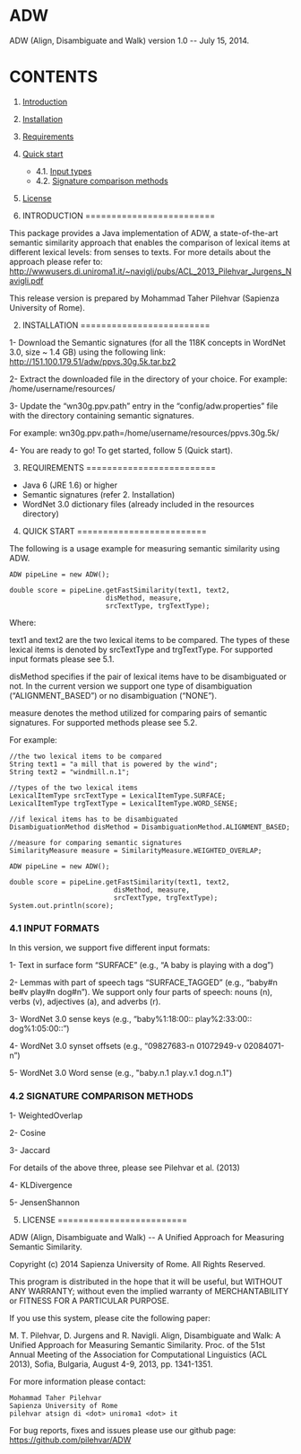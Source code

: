 ADW
===

ADW (Align, Disambiguate and Walk) version 1.0 -- July 15, 2014.


CONTENTS
=========================

1. [Introduction](#1-introduction)
2. [Installation](#2-installation)
3. [Requirements](#3-requirements)
4. [Quick start](#4-quick-start)
    - 4.1. [Input types](#4.1-input-types)
    - 4.2. [Signature comparison methods](#4.2-signature-comparison-methods)
5. [License](#5-license)



1. INTRODUCTION
=========================

This package provides a Java implementation of ADW, a state-of-the-art semantic similarity approach that enables the comparison of lexical items at different lexical levels: from senses to texts. For more details about the approach please refer to:
http://wwwusers.di.uniroma1.it/~navigli/pubs/ACL_2013_Pilehvar_Jurgens_Navigli.pdf

This release version is prepared by Mohammad Taher Pilehvar (Sapienza University of Rome).


2. INSTALLATION
=========================

1- Download the Semantic signatures (for all the 118K concepts in WordNet 3.0, size ~ 1.4 GB) using the following link:
http://151.100.179.51/adw/ppvs.30g.5k.tar.bz2

2- Extract the downloaded file in the directory of your choice. For example:
/home/username/resources/

3- Update the “wn30g.ppv.path” entry in the “config/adw.properties” file with the directory containing semantic signatures.

For example:
wn30g.ppv.path=/home/username/resources/ppvs.30g.5k/

4- You are ready to go! To get started, follow 5 (Quick start).



3. REQUIREMENTS
=========================

- Java 6 (JRE 1.6) or higher
- Semantic signatures (refer 2. Installation)
- WordNet 3.0 dictionary files (already included in the resources directory)



4. QUICK START
=========================

The following is a usage example for measuring semantic similarity using ADW.

	ADW pipeLine = new ADW();
	
	double score = pipeLine.getFastSimilarity(text1, text2,
        					disMethod, measure,
       						srcTextType, trgTextType); 


Where:

text1 and text2 are the two lexical items to be compared. The types of these lexical items is denoted by srcTextType and trgTextType. For supported input formats please see 5.1.

disMethod specifies if the pair of lexical items have to be disambiguated or not. In the current version we support one type of disambiguation (“ALIGNMENT_BASED”) or no disambiguation (“NONE”).

measure denotes the method utilized for comparing pairs of semantic signatures. For supported methods please see 5.2.


For example:

    //the two lexical items to be compared
    String text1 = "a mill that is powered by the wind";    
    String text2 = "windmill.n.1";

    //types of the two lexical items
    LexicalItemType srcTextType = LexicalItemType.SURFACE;  
    LexicalItemType trgTextType = LexicalItemType.WORD_SENSE;

    //if lexical items has to be disambiguated
    DisambiguationMethod disMethod = DisambiguationMethod.ALIGNMENT_BASED;      

    //measure for comparing semantic signatures
    SimilarityMeasure measure = SimilarityMeasure.WEIGHTED_OVERLAP; 

    ADW pipeLine = new ADW();

    double score = pipeLine.getFastSimilarity(text1, text2,
        				      disMethod, measure,
       					      srcTextType, trgTextType); 
    System.out.println(score);

### 4.1 INPUT FORMATS

In this version, we support five different input formats:

1- Text in surface form “SURFACE” (e.g., “A baby is playing with a dog”)

2- Lemmas with part of speech tags “SURFACE_TAGGED” (e.g., “baby#n be#v play#n dog#n”). We support only four parts of speech: nouns (n), verbs (v), adjectives (a), and adverbs (r).

3- WordNet 3.0 sense keys (e.g., “baby%1:18:00:: play%2:33:00:: dog%1:05:00::”)

4- WordNet 3.0 synset offsets (e.g., “09827683-n 01072949-v 02084071-n”)

5- WordNet 3.0 Word sense (e.g., "baby.n.1 play.v.1 dog.n.1")

### 4.2 SIGNATURE COMPARISON METHODS

1- WeightedOverlap

2- Cosine

3- Jaccard

For details of the above three, please see Pilehvar et al. (2013)

4- KLDivergence

5- JensenShannon


5. LICENSE
=========================

ADW (Align, Disambiguate and Walk) -- A Unified Approach for Measuring Semantic Similarity.

Copyright (c) 2014 Sapienza University of Rome.
All Rights Reserved.

This program is distributed in the hope that it will be useful, but WITHOUT ANY WARRANTY;
without even the implied warranty of MERCHANTABILITY or FITNESS FOR A PARTICULAR PURPOSE.

If you use this system, please cite the following paper:

M. T. Pilehvar, D. Jurgens and R. Navigli. Align, Disambiguate and Walk: A Unified Approach for Measuring Semantic Similarity. Proc. of the 51st Annual Meeting of the Association for Computational Linguistics (ACL 2013), Sofia, Bulgaria, August 4-9, 2013, pp. 1341-1351.


For more information please contact:

	Mohammad Taher Pilehvar
	Sapienza University of Rome
	pilehvar atsign di <dot> uniroma1 <dot> it

For bug reports, fixes and issues please use our github page:
https://github.com/pilehvar/ADW



